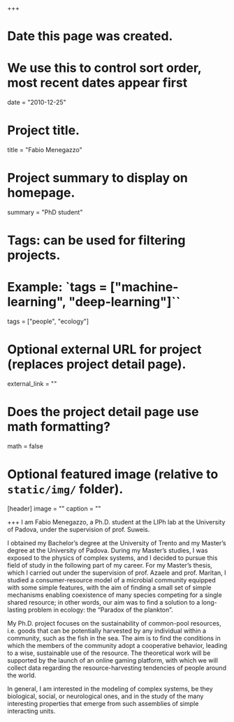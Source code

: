 +++
# Date this page was created.
# We use this to control sort order, most recent dates appear first
date = "2010-12-25"

# Project title.
title = "Fabio Menegazzo"

# Project summary to display on homepage.
summary = "PhD student"

# Tags: can be used for filtering projects.
# Example: `tags = ["machine-learning", "deep-learning"]``
tags = ["people", "ecology"]

# Optional external URL for project (replaces project detail page).
external_link = ""

# Does the project detail page use math formatting?
math = false

# Optional featured image (relative to `static/img/` folder).
[header]
image = ""
caption = ""

+++
I am Fabio Menegazzo, a Ph.D. student at the LIPh lab at the University of Padova, under the supervision of prof. Suweis.

I obtained my Bachelor’s degree at the University of Trento and my Master’s degree at the University of Padova. During my Master’s studies, I was exposed to the physics of complex systems, and I decided to pursue this field of study in the following part of my career. For my Master’s thesis, which I carried out under the supervision of prof. Azaele and prof. Maritan, I studied a consumer-resource model of a microbial community equipped with some simple features, with the aim of finding a small set of simple mechanisms enabling coexistence of many species competing for a single shared resource; in other words, our aim was to find a solution to a long-lasting problem in ecology: the “Paradox of the plankton”.

My Ph.D. project focuses on the sustainability of common-pool resources, i.e. goods that can be potentially harvested by any individual within a community, such as the fish in the sea. The aim is to find the conditions in which the members of the community adopt a cooperative behavior,
leading to a wise, sustainable use of the resource. The theoretical work will be supported by the launch of an online gaming platform, with which we will collect data regarding the resource-harvesting tendencies of people around the world.

In general, I am interested in the modeling of complex systems, be they biological, social, or neurological ones, and in the study of the many interesting properties that emerge from such assemblies of simple interacting units.

